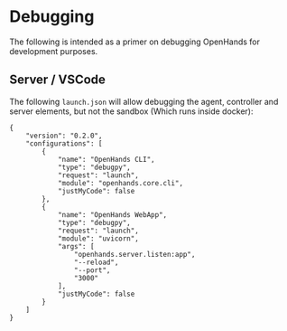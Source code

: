 # Debugging

The following is intended as a primer on debugging OpenHands for development purposes.

## Server / VSCode

The following `launch.json` will allow debugging the agent, controller and server elements, but not the sandbox (Which
runs inside docker):

```
{
    "version": "0.2.0",
    "configurations": [
        {
            "name": "OpenHands CLI",
            "type": "debugpy",
            "request": "launch",
            "module": "openhands.core.cli",
            "justMyCode": false
        },
        {
            "name": "OpenHands WebApp",
            "type": "debugpy",
            "request": "launch",
            "module": "uvicorn",
            "args": [
                "openhands.server.listen:app",
                "--reload",
                "--port",
                "3000"
            ],
            "justMyCode": false
        }
    ]
}
```